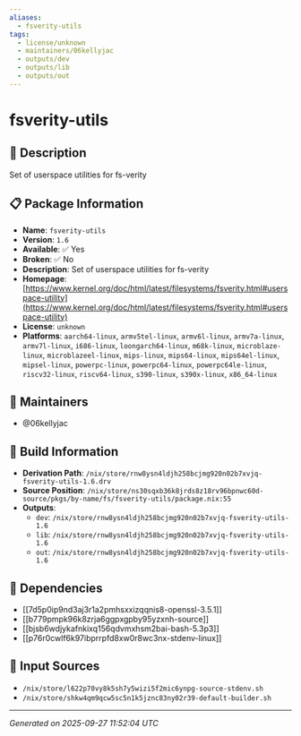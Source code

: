 ```yaml
---
aliases:
  - fsverity-utils
tags:
  - license/unknown
  - maintainers/06kellyjac
  - outputs/dev
  - outputs/lib
  - outputs/out
---
```


# fsverity-utils

## 📝 Description

Set of userspace utilities for fs-verity

## 📋 Package Information

- **Name**: `fsverity-utils`
- **Version**: `1.6`
- **Available**: ✅ Yes
- **Broken**: ✅ No
- **Description**: Set of userspace utilities for fs-verity
- **Homepage**: [https://www.kernel.org/doc/html/latest/filesystems/fsverity.html#userspace-utility](https://www.kernel.org/doc/html/latest/filesystems/fsverity.html#userspace-utility)
- **License**: `unknown`
- **Platforms**: `aarch64-linux`, `armv5tel-linux`, `armv6l-linux`, `armv7a-linux`, `armv7l-linux`, `i686-linux`, `loongarch64-linux`, `m68k-linux`, `microblaze-linux`, `microblazeel-linux`, `mips-linux`, `mips64-linux`, `mips64el-linux`, `mipsel-linux`, `powerpc-linux`, `powerpc64-linux`, `powerpc64le-linux`, `riscv32-linux`, `riscv64-linux`, `s390-linux`, `s390x-linux`, `x86_64-linux`
## 👥 Maintainers

- @06kellyjac


## 🔧 Build Information

- **Derivation Path**: `/nix/store/rnw8ysn4ldjh258bcjmg920n02b7xvjq-fsverity-utils-1.6.drv`
- **Source Position**: `/nix/store/ns30sqxb36k8jrds8z18rv96bpnwc60d-source/pkgs/by-name/fs/fsverity-utils/package.nix:55`
- **Outputs**:
  - `dev`:  `/nix/store/rnw8ysn4ldjh258bcjmg920n02b7xvjq-fsverity-utils-1.6`
  - `lib`:  `/nix/store/rnw8ysn4ldjh258bcjmg920n02b7xvjq-fsverity-utils-1.6`
  - `out`:  `/nix/store/rnw8ysn4ldjh258bcjmg920n02b7xvjq-fsverity-utils-1.6`

## 🔗 Dependencies

- [[7d5p0ip9nd3aj3r1a2pmhsxxizqqnis8-openssl-3.5.1]]
- [[b779pmpk96k8zrja6ggpxgpby95yzxnh-source]]
- [[bjsb6wdjykafnkixq156qdvmxhsm2bai-bash-5.3p3]]
- [[p76r0cwlf6k97ibprrpfd8xw0r8wc3nx-stdenv-linux]]

## 📁 Input Sources

- `/nix/store/l622p70vy8k5sh7y5wizi5f2mic6ynpg-source-stdenv.sh`
- `/nix/store/shkw4qm9qcw5sc5n1k5jznc83ny02r39-default-builder.sh`

---
*Generated on 2025-09-27 11:52:04 UTC*
